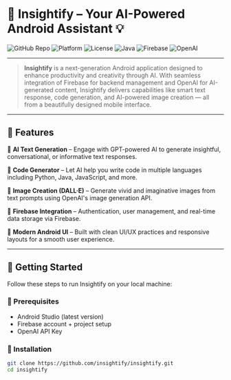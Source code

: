 # 📱 Insightify – Your AI-Powered Android Assistant 💡

![GitHub Repo](https://img.shields.io/badge/GitHub-insightify-blue?logo=github)
![Platform](https://img.shields.io/badge/Platform-Android-green)
![License](https://img.shields.io/github/license/insightify/insightify)
![Java](https://img.shields.io/badge/Built%20with-Java-orange)
![Firebase](https://img.shields.io/badge/Backend-Firebase-red)
![OpenAI](https://img.shields.io/badge/AI-OpenAI-blue)

---

> **Insightify** is a next-generation Android application designed to enhance productivity and creativity through AI. With seamless integration of Firebase for backend management and OpenAI for AI-generated content, Insightify delivers capabilities like smart text response, code generation, and AI-powered image creation — all from a beautifully designed mobile interface.

---

## 🌟 Features

🔹 **AI Text Generation** – Engage with GPT-powered AI to generate insightful, conversational, or informative text responses.

🔹 **Code Generator** – Let AI help you write code in multiple languages including Python, Java, JavaScript, and more.

🔹 **Image Creation (DALL·E)** – Generate vivid and imaginative images from text prompts using OpenAI's image generation API.

🔹 **Firebase Integration** – Authentication, user management, and real-time data storage via Firebase.

🔹 **Modern Android UI** – Built with clean UI/UX practices and responsive layouts for a smooth user experience.

---

## 🚀 Getting Started

Follow these steps to run Insightify on your local machine:

### 🔧 Prerequisites

- Android Studio (latest version)
- Firebase account + project setup
- OpenAI API Key

### 🧰 Installation

```bash
git clone https://github.com/insightify/insightify.git
cd insightify
